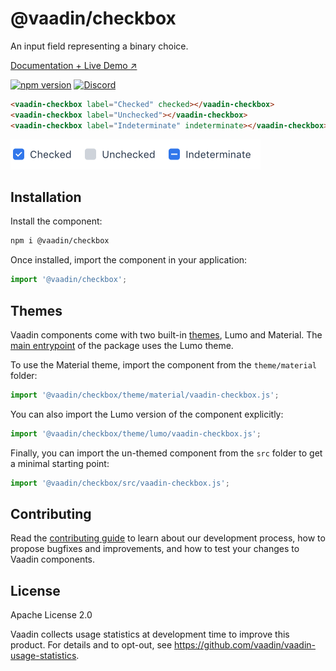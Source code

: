 # @vaadin/checkbox

An input field representing a binary choice.

[Documentation + Live Demo ↗](https://vaadin.com/docs/latest/components/checkbox)

[![npm version](https://badgen.net/npm/v/@vaadin/checkbox)](https://www.npmjs.com/package/@vaadin/checkbox)
[![Discord](https://img.shields.io/discord/732335336448852018?label=discord)](https://discord.gg/PHmkCKC)

```html
<vaadin-checkbox label="Checked" checked></vaadin-checkbox>
<vaadin-checkbox label="Unchecked"></vaadin-checkbox>
<vaadin-checkbox label="Indeterminate" indeterminate></vaadin-checkbox>
```

[<img src="https://raw.githubusercontent.com/vaadin/web-components/master/packages/checkbox/screenshot.png" width="400" alt="Screenshot of vaadin-checkbox">](https://vaadin.com/docs/latest/components/checkbox)

## Installation

Install the component:

```sh
npm i @vaadin/checkbox
```

Once installed, import the component in your application:

```js
import '@vaadin/checkbox';
```

## Themes

Vaadin components come with two built-in [themes](https://vaadin.com/docs/latest/styling), Lumo and Material.
The [main entrypoint](https://github.com/vaadin/web-components/blob/master/packages/checkbox/vaadin-checkbox.js) of the package uses the Lumo theme.

To use the Material theme, import the component from the `theme/material` folder:

```js
import '@vaadin/checkbox/theme/material/vaadin-checkbox.js';
```

You can also import the Lumo version of the component explicitly:

```js
import '@vaadin/checkbox/theme/lumo/vaadin-checkbox.js';
```

Finally, you can import the un-themed component from the `src` folder to get a minimal starting point:

```js
import '@vaadin/checkbox/src/vaadin-checkbox.js';
```

## Contributing

Read the [contributing guide](https://vaadin.com/docs/latest/contributing/overview) to learn about our development process, how to propose bugfixes and improvements, and how to test your changes to Vaadin components.

## License

Apache License 2.0

Vaadin collects usage statistics at development time to improve this product.
For details and to opt-out, see https://github.com/vaadin/vaadin-usage-statistics.
